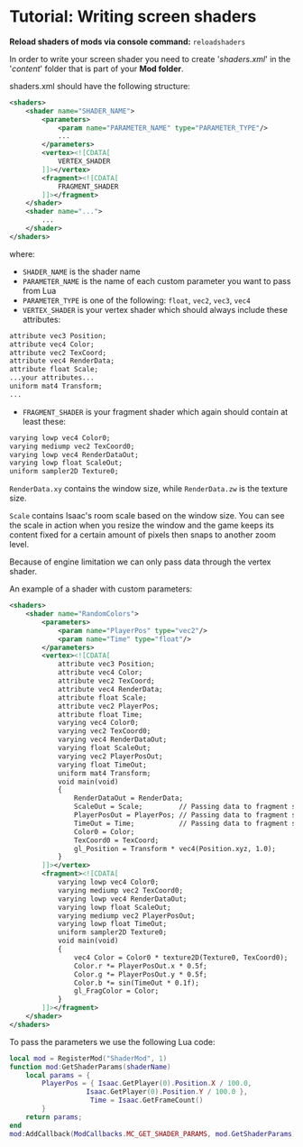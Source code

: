# Tutorial: Writing screen shaders

**Reload shaders of mods via console command:** `reloadshaders`

In order to write your screen shader you need to create '_shaders.xml_' in the '_content_' folder that is part of your **Mod folder**.

shaders.xml should have the following structure:

```xml
<shaders>
    <shader name="SHADER_NAME">
        <parameters>
            <param name="PARAMETER_NAME" type="PARAMETER_TYPE"/>
            ...
        </parameters>
        <vertex><![CDATA[
            VERTEX_SHADER
        ]]></vertex>
        <fragment><![CDATA[
            FRAGMENT_SHADER
        ]]></fragment>
    </shader>
    <shader name="...">
        ...
    </shader>
</shaders>
```

where:

*   `SHADER_NAME` is the shader name
*   `PARAMETER_NAME` is the name of each custom parameter you want to pass from Lua
*   `PARAMETER_TYPE` is one of the following: `float`, `vec2`, `vec3`, `vec4`
*   `VERTEX_SHADER` is your vertex shader which should always include these attributes:


```xml
attribute vec3 Position;                                        
attribute vec4 Color;                                           
attribute vec2 TexCoord;                                        
attribute vec4 RenderData;                                                                  
attribute float Scale;
...your attributes...
uniform mat4 Transform; 
...
```

*   `FRAGMENT_SHADER` is your fragment shader which again should contain at least these:

```xml
varying lowp vec4 Color0;                                       
varying mediump vec2 TexCoord0;                             
varying lowp vec4 RenderDataOut;
varying lowp float ScaleOut;            
uniform sampler2D Texture0;
```

`RenderData.xy` contains the window size, while `RenderData.zw` is the texture size.

`Scale` contains Isaac's room scale based on the window size. You can see the scale in action when you resize the window and the game keeps its content fixed for a certain amount of pixels then snaps to another zoom level.

Because of engine limitation we can only pass data through the vertex shader.

An example of a shader with custom parameters:

```xml
<shaders>
    <shader name="RandomColors">
        <parameters>
            <param name="PlayerPos" type="vec2"/>
            <param name="Time" type="float"/>
        </parameters>
        <vertex><![CDATA[
            attribute vec3 Position;                                        
            attribute vec4 Color;                                           
            attribute vec2 TexCoord;                                        
            attribute vec4 RenderData;                                                                  
            attribute float Scale;
            attribute vec2 PlayerPos;
            attribute float Time;
            varying vec4 Color0;                                            
            varying vec2 TexCoord0;                                     
            varying vec4 RenderDataOut; 
            varying float ScaleOut;
            varying vec2 PlayerPosOut;
            varying float TimeOut;
            uniform mat4 Transform;                                     
            void main(void)                                             
            {                                                               
                RenderDataOut = RenderData;                             
                ScaleOut = Scale;         // Passing data to fragment shader    
                PlayerPosOut = PlayerPos; // Passing data to fragment shader
                TimeOut = Time;           // Passing data to fragment shader
                Color0 = Color;                                             
                TexCoord0 = TexCoord;
                gl_Position = Transform * vec4(Position.xyz, 1.0);          
            }
        ]]></vertex>
        <fragment><![CDATA[
            varying lowp vec4 Color0;                                       
            varying mediump vec2 TexCoord0;                             
            varying lowp vec4 RenderDataOut;
            varying lowp float ScaleOut;            
            varying mediump vec2 PlayerPosOut;
            varying lowp float TimeOut; 
            uniform sampler2D Texture0;                                         
            void main(void)                                             
            {                                                               
                vec4 Color = Color0 * texture2D(Texture0, TexCoord0);       
                Color.r *= PlayerPosOut.x * 0.5f;
                Color.g *= PlayerPosOut.y * 0.5f;
                Color.b *= sin(TimeOut * 0.1f);
                gl_FragColor = Color;
            }
        ]]></fragment>
    </shader>
</shaders>
```

To pass the parameters we use the following Lua code:
```lua
local mod = RegisterMod("ShaderMod", 1)
function mod:GetShaderParams(shaderName)
    local params = { 
        PlayerPos = { Isaac.GetPlayer(0).Position.X / 100.0,
                   Isaac.GetPlayer(0).Position.Y / 100.0 },
                    Time = Isaac.GetFrameCount()
        }
    return params;
end
mod:AddCallback(ModCallbacks.MC_GET_SHADER_PARAMS, mod.GetShaderParams)
```
